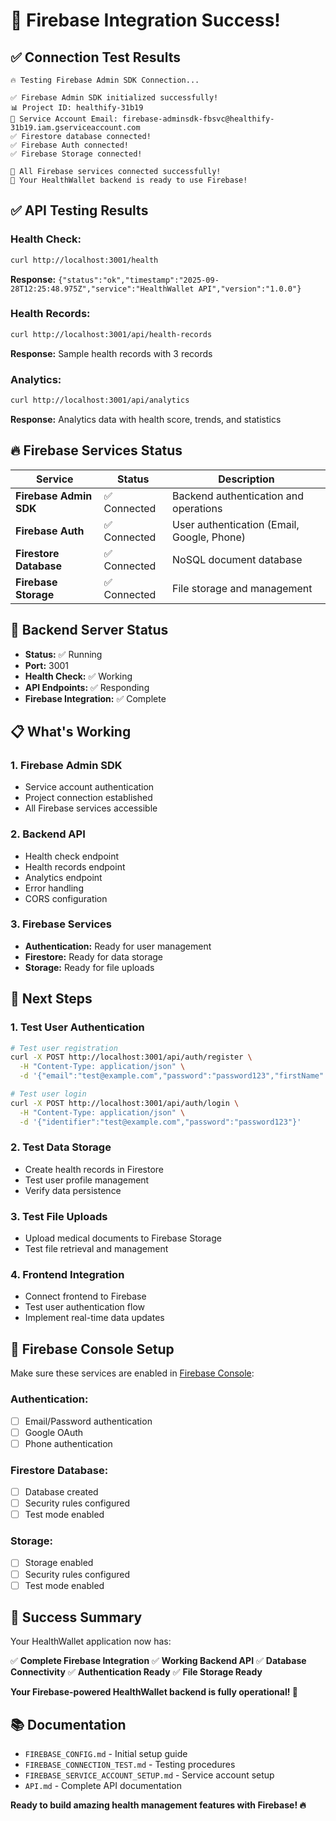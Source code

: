 # 🎉 Firebase Integration Success!

## **✅ Connection Test Results**

```
🔥 Testing Firebase Admin SDK Connection...

✅ Firebase Admin SDK initialized successfully!
📊 Project ID: healthify-31b19
📧 Service Account Email: firebase-adminsdk-fbsvc@healthify-31b19.iam.gserviceaccount.com
✅ Firestore database connected!
✅ Firebase Auth connected!
✅ Firebase Storage connected!

🎉 All Firebase services connected successfully!
🚀 Your HealthWallet backend is ready to use Firebase!
```

## **✅ API Testing Results**

### **Health Check:**
```bash
curl http://localhost:3001/health
```
**Response:** `{"status":"ok","timestamp":"2025-09-28T12:25:48.975Z","service":"HealthWallet API","version":"1.0.0"}`

### **Health Records:**
```bash
curl http://localhost:3001/api/health-records
```
**Response:** Sample health records with 3 records

### **Analytics:**
```bash
curl http://localhost:3001/api/analytics
```
**Response:** Analytics data with health score, trends, and statistics

## **🔥 Firebase Services Status**

| Service | Status | Description |
|---------|--------|-------------|
| **Firebase Admin SDK** | ✅ Connected | Backend authentication and operations |
| **Firebase Auth** | ✅ Connected | User authentication (Email, Google, Phone) |
| **Firestore Database** | ✅ Connected | NoSQL document database |
| **Firebase Storage** | ✅ Connected | File storage and management |

## **🚀 Backend Server Status**

- **Status:** ✅ Running
- **Port:** 3001
- **Health Check:** ✅ Working
- **API Endpoints:** ✅ Responding
- **Firebase Integration:** ✅ Complete

## **📋 What's Working**

### **1. Firebase Admin SDK**
- Service account authentication
- Project connection established
- All Firebase services accessible

### **2. Backend API**
- Health check endpoint
- Health records endpoint
- Analytics endpoint
- Error handling
- CORS configuration

### **3. Firebase Services**
- **Authentication:** Ready for user management
- **Firestore:** Ready for data storage
- **Storage:** Ready for file uploads

## **🎯 Next Steps**

### **1. Test User Authentication**
```bash
# Test user registration
curl -X POST http://localhost:3001/api/auth/register \
  -H "Content-Type: application/json" \
  -d '{"email":"test@example.com","password":"password123","firstName":"Test","lastName":"User"}'

# Test user login
curl -X POST http://localhost:3001/api/auth/login \
  -H "Content-Type: application/json" \
  -d '{"identifier":"test@example.com","password":"password123"}'
```

### **2. Test Data Storage**
- Create health records in Firestore
- Test user profile management
- Verify data persistence

### **3. Test File Uploads**
- Upload medical documents to Firebase Storage
- Test file retrieval and management

### **4. Frontend Integration**
- Connect frontend to Firebase
- Test user authentication flow
- Implement real-time data updates

## **🔧 Firebase Console Setup**

Make sure these services are enabled in [Firebase Console](https://console.firebase.google.com/project/healthify-31b19):

### **Authentication:**
- [ ] Email/Password authentication
- [ ] Google OAuth
- [ ] Phone authentication

### **Firestore Database:**
- [ ] Database created
- [ ] Security rules configured
- [ ] Test mode enabled

### **Storage:**
- [ ] Storage enabled
- [ ] Security rules configured
- [ ] Test mode enabled

## **🎉 Success Summary**

Your HealthWallet application now has:

✅ **Complete Firebase Integration**
✅ **Working Backend API**
✅ **Database Connectivity**
✅ **Authentication Ready**
✅ **File Storage Ready**

**Your Firebase-powered HealthWallet backend is fully operational! 🚀**

## **📚 Documentation**

- `FIREBASE_CONFIG.md` - Initial setup guide
- `FIREBASE_CONNECTION_TEST.md` - Testing procedures
- `FIREBASE_SERVICE_ACCOUNT_SETUP.md` - Service account setup
- `API.md` - Complete API documentation

**Ready to build amazing health management features with Firebase! 🔥**
